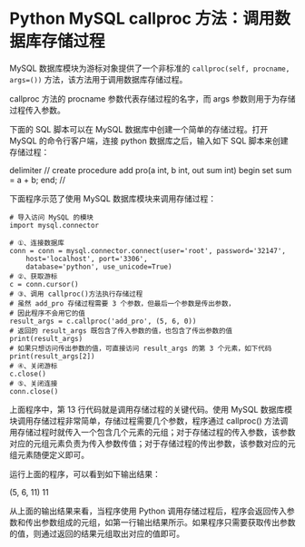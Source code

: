 # Python MySQL callproc 方法：调用数据库存储过程

MySQL 数据库模块为游标对象提供了一个非标准的 `callproc(self, procname, args=())` 方法，该方法用于调用数据库存储过程。

callproc 方法的 procname 参数代表存储过程的名字，而 args 参数则用于为存储过程传入参数。

下面的 SQL 脚本可以在 MySQL 数据库中创建一个简单的存储过程。打开 MySQL 的命令行客户端，连接 python 数据库之后，输入如下 SQL 脚本来创建存储过程：

delimiter //
create procedure add pro(a int, b int, out sum int)
begin
set sum = a + b;
end;
//

下面程序示范了使用 MySQL 数据库模块来调用存储过程：

```
# 导入访问 MySQL 的模块
import mysql.connector

# ①、连接数据库
conn = conn = mysql.connector.connect(user='root', password='32147',
    host='localhost', port='3306',
    database='python', use_unicode=True)
# ②、获取游标
c = conn.cursor()
# ③、调用 callproc()方法执行存储过程
# 虽然 add_pro 存储过程需要 3 个参数，但最后一个参数是传出参数，
# 因此程序不会用它的值
result_args = c.callproc('add_pro', (5, 6, 0))
# 返回的 result_args 既包含了传入参数的值，也包含了传出参数的值
print(result_args)
# 如果只想访问传出参数的值，可直接访问 result_args 的第 3 个元素，如下代码
print(result_args[2])
# ④、关闭游标
c.close()
# ⑤、关闭连接
conn.close()
```

上面程序中，第 13 行代码就是调用存储过程的关键代码。使用 MySQL 数据库模块调用存储过程非常简单，存储过程需要几个参数，程序通过 callproc() 方法调用存储过程时就传入一个包含几个元素的元组；对于存储过程的传入参数，该参数对应的元组元素负责为传入参数传值；对于存储过程的传出参数，该参数对应的元组元素随便定义即可。

运行上面的程序，可以看到如下输出结果：

(5, 6, 11)
11

从上面的输出结果来看，当程序使用 Python 调用存储过程后，程序会返回传入参数和传出参数组成的元组，如第一行输出结果所示。如果程序只需要获取传出参数的值，则通过返回的结果元组取出对应的值即可。